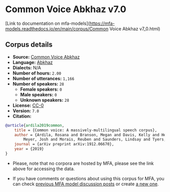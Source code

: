 
# Common Voice Abkhaz v7.0

[Link to documentation on mfa-models](https://mfa-models.readthedocs.io/en/main/corpus/Common Voice Abkhaz v7_0.html)

## Corpus details

- **Source:** [Common Voice Abkhaz](https://voice.mozilla.org/en/datasets)
- **Language:** [Abkhaz](https://en.wikipedia.org/wiki/Abkhaz_language)
- **Dialects:** N/A
- **Number of hours:** `2.00`
- **Number of utterances:** `1,166`
- **Number of speakers:** `28`
  - **Female speakers:** `0`
  - **Male speakers:** `0`
  - **Unknown speakers:** `28`
- **License:** [CC-0](https://creativecommons.org/publicdomain/zero/1.0/)
- **Version:** `7.0`
- **Citation:**
```bibtex
@article{ardila2019common,
	title = {Common voice: A massively-multilingual speech corpus},
	author = {Ardila, Rosana and Branson, Megan and Davis, Kelly and Henretty, Michael and Kohler, Michael and
		Meyer, Josh and Morais, Reuben and Saunders, Lindsay and Tyers, Francis M and Weber, Gregor},
	journal = {arXiv preprint arXiv:1912.06670},
	year = {2019}
}
```

- Please, note that no corpora are hosted by MFA, please see the link above for accessing the data.

- If you have comments or questions about using this corpus for MFA, you can check [previous MFA model discussion posts](https://github.com/MontrealCorpusTools/mfa-models/discussions?discussions_q=Common+Voice+Abkhaz+v7.0) or create [a new one](https://github.com/MontrealCorpusTools/mfa-models/discussions/new).
